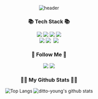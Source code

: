 <div align="center">
  
![header](https://capsule-render.vercel.app/api?type=waving&height=200&text=HI!%20YOUNGS!&fontAlign=70&fontAlignY=35&color=gradient)
</div>
  
<h3 align="center">📚 Tech Stack 📚</h3> <p align="center"> 
<img src="https://img.shields.io/badge/html5-E34F26?style=for-the-badge&logo=html5&logoColor=white">
<img src="https://img.shields.io/badge/css-1572B6?style=for-the-badge&logo=css3&logoColor=white">
<img src="https://img.shields.io/badge/SASS-hotpink.svg?style=for-the-badge&logo=SASS&logoColor=white">
<img src="https://img.shields.io/badge/bootstrap-7952B3?style=for-the-badge&logo=bootstrap&logoColor=white">
<br>
<img src="https://img.shields.io/badge/javascript-F7DF1E?style=for-the-badge&logo=javascript&logoColor=black">
<img src="https://img.shields.io/badge/react-61DAFB?style=for-the-badge&logo=react&logoColor=black">&nbsp
<img src="https://img.shields.io/badge/redux-%23593d88.svg?style=for-the-badge&logo=redux&logoColor=white"> <br>
</p>

<h3 align="center">🌈 Follow Me 🌈</h3>
<p align="center"> 
<img src="https://img.shields.io/badge/Notion-%23000000.svg?style=for-the-badge&logo=notion&logoColor=white">
<a href="https://cold-lantern-825.notion.site/8939d82e569f4a2facec8e2c858e36e2"></a>
</img>
<img  src="https://img.shields.io/badge/github-181717?style=for-the-badge&logo=github&logoColor=white">
<a href="https://github.com/ditto-young"></a>
</img>
</p>

<h3 align="center">👩‍💻 My Github Stats 👩‍💻</h3>  

<div align="center">
  
![Top Langs](https://github-readme-stats.vercel.app/api/top-langs/?username=ditto-young&hide_progress=true)
![ditto-young's github stats](https://github-readme-stats.vercel.app/api?username=ditto-young&show_icons=true&hide_title=true&include_all_commits=true&theme=react&rank_icon=github)
  
</div>
